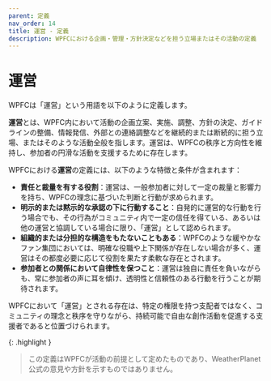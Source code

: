 ```yaml
---
parent: 定義
nav_order: 14
title: 運営 - 定義
description: WPFCにおける企画・管理・方針決定などを担う立場またはその活動の定義
---
```


# 運営

WPFCは「運営」という用語を以下のように定義します。

**運営**とは、WPFC内において活動の企画立案、実施、調整、方針の決定、ガイドラインの整備、情報発信、外部との連絡調整などを継続的または断続的に担う立場、またはそのような活動全般を指します。運営は、WPFCの秩序と方向性を維持し、参加者の円滑な活動を支援するために存在します。

WPFCにおける**運営**の定義には、以下のような特徴と条件が含まれます：

- **責任と裁量を有する役割**：運営は、一般参加者に対して一定の裁量と影響力を持ち、WPFCの理念に基づいた判断と行動が求められます。
- **明示的または黙示的な承認の下に行動すること**：自発的に運営的な行動を行う場合でも、その行為がコミュニティ内で一定の信任を得ている、あるいは他の運営と協調している場合に限り、「運営」として認められます。
- **組織的または分担的な構造をもたないこともある**：WPFCのような緩やかなファン集団においては、明確な役職や上下関係が存在しない場合が多く、運営はその都度必要に応じて役割を果たす柔軟な存在とされます。
- **参加者との関係において自律性を保つこと**：運営は独自に責任を負いながらも、常に参加者の声に耳を傾け、透明性と信頼性のある行動を行うことが期待されます。

WPFCにおいて「運営」とされる存在は、特定の権限を持つ支配者ではなく、コミュニティの理念と秩序を守りながら、持続可能で自由な創作活動を促進する支援者であると位置づけられます。

{: .highlight }
> この定義はWPFCが活動の前提として定めたものであり、WeatherPlanet公式の意見や方針を示すものではありません。
